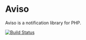 Aviso
=====

Aviso is a notification library for PHP.

[![Build Status](https://secure.travis-ci.org/jmfontaine/aviso.png?branch=master)](http://travis-ci.org/jmfontaine/aviso)
